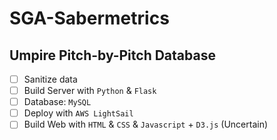 # SGA-Sabermetrics

## Umpire Pitch-by-Pitch Database
- [ ] Sanitize data
- [ ] Build Server with `Python` & `Flask`
- [ ] Database: `MySQL`
- [ ] Deploy with `AWS LightSail`
- [ ] Build Web with `HTML` & `CSS` & `Javascript` + `D3.js` (Uncertain)

